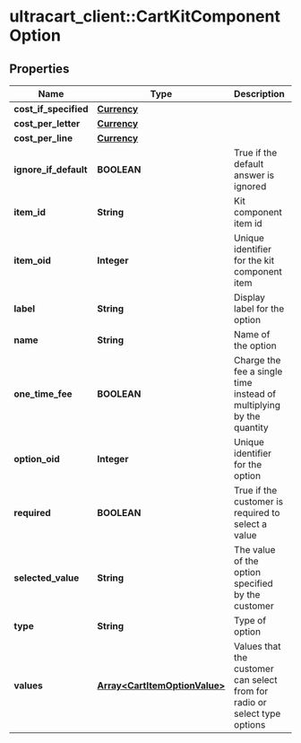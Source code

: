 # ultracart_client::CartKitComponentOption

## Properties
Name | Type | Description | Notes
------------ | ------------- | ------------- | -------------
**cost_if_specified** | [**Currency**](Currency.md) |  | [optional] 
**cost_per_letter** | [**Currency**](Currency.md) |  | [optional] 
**cost_per_line** | [**Currency**](Currency.md) |  | [optional] 
**ignore_if_default** | **BOOLEAN** | True if the default answer is ignored | [optional] 
**item_id** | **String** | Kit component item id | [optional] 
**item_oid** | **Integer** | Unique identifier for the kit component item | [optional] 
**label** | **String** | Display label for the option | [optional] 
**name** | **String** | Name of the option | [optional] 
**one_time_fee** | **BOOLEAN** | Charge the fee a single time instead of multiplying by the quantity | [optional] 
**option_oid** | **Integer** | Unique identifier for the option | [optional] 
**required** | **BOOLEAN** | True if the customer is required to select a value | [optional] 
**selected_value** | **String** | The value of the option specified by the customer | [optional] 
**type** | **String** | Type of option | [optional] 
**values** | [**Array&lt;CartItemOptionValue&gt;**](CartItemOptionValue.md) | Values that the customer can select from for radio or select type options | [optional] 



